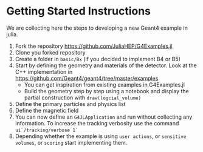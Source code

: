 # Getting Started Instructions

We are collecting here the steps to developing a new Geant4 example in julia.

1. Fork the repository https://github.com/JuliaHEP/G4Examples.jl
2. Clone you forked repository
3. Create a folder in `basic/Bx` (if you decided to implement B4 or B5)
4. Start by defining the geometry and materials of the detector. Look at the C++ implementation in https://github.com/Geant4/geant4/tree/master/examples
    - You can get inspiration from existing examples in G4Examples.jl
    - Build the geometry step by step using a notebook and display the partial construction with `draw(logcial_volume)`
6. Define the primary particles and physics list
7. Define the magnetic field
8. You can now define an `G4JLApplication` and run without collecting any information. To increase the tracking verbosity use the command ```ui`/tracking/verbose 1` ```
9. Depending whether the example is using `user actions`, or `sensitive volumes`, or `scoring` start implementing them.




